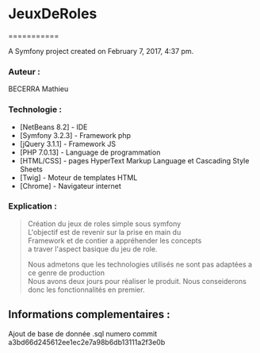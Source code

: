 # JeuxDeRoles
===========

A Symfony project created on February 7, 2017, 4:37 pm.

### Auteur :
BECERRA Mathieu
### Technologie :
* [NetBeans 8.2] - IDE
* [Symfony 3.2.3] - Framework php
* [jQuery 3.1.1] - Framework JS
* [PHP 7.0.13] - Language de programmation
* [HTML/CSS] - pages HyperText Markup Language et Cascading Style Sheets
* [Twig] - Moteur de templates HTML
* [Chrome] - Navigateur internet  
### Explication :
> Création du jeux de roles simple sous symfony  
> L'objectif est de revenir sur la prise en main du  
> Framework et de contier a appréhender les concepts  
> a traver l'aspect basique du jeu de role.  
> 
> Nous admetons que les technologies utilisés ne sont pas adaptées a ce genre de production  
> Nous avons deux jours pour réaliser le produit. Nous conseiderons donc les fonctionnalités en premier.  
 
## Informations complementaires :
Ajout de base de donnée .sql numero commit a3bd66d245612ee1ec2e7a98b6db13111a2f3e0b